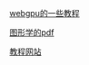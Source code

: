 [webgpu的一些教程](https://github.com/puxiao/webgpu-tutorial/blob/main/02%20%E5%A6%82%E4%BD%95%E5%9C%A8%E6%B5%8F%E8%A7%88%E5%99%A8%E4%B8%AD%E8%B0%83%E8%AF%95WebGPU%EF%BC%9F.md)

[图形学的pdf](https://github.com/yyc-git/MyData/tree/master/3d)

[教程网站](https://webgpufundamentals.org/webgpu/lessons/zh_cn/webgpu-fundamentals.html#a-run-computations-on-the-gpu)